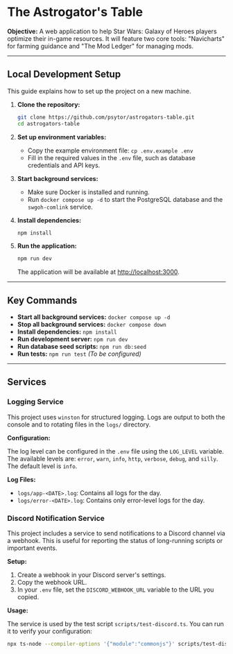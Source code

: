 # The Astrogator's Table

**Objective:** A web application to help Star Wars: Galaxy of Heroes players optimize their in-game resources. It will feature two core tools: "Navicharts" for farming guidance and "The Mod Ledger" for managing mods.

---

## Local Development Setup

This guide explains how to set up the project on a new machine.

1.  **Clone the repository:**
    ```bash
    git clone https://github.com/psytor/astrogators-table.git
    cd astrogators-table
    ```

2.  **Set up environment variables:**
    *   Copy the example environment file: `cp .env.example .env`
    *   Fill in the required values in the `.env` file, such as database credentials and API keys.

3.  **Start background services:**
    *   Make sure Docker is installed and running.
    *   Run `docker compose up -d` to start the PostgreSQL database and the `swgoh-comlink` service.

4.  **Install dependencies:**
    ```bash
    npm install
    ```

5.  **Run the application:**
    ```bash
    npm run dev
    ```
    The application will be available at [http://localhost:3000](http://localhost:3000).

---

## Key Commands

*   **Start all background services:** `docker compose up -d`
*   **Stop all background services:** `docker compose down`
*   **Install dependencies:** `npm install`
*   **Run development server:** `npm run dev`
*   **Run database seed scripts:** `npm run db:seed`
*   **Run tests:** `npm run test` *(To be configured)*

---

## Services

### Logging Service

This project uses `winston` for structured logging. Logs are output to both the console and to rotating files in the `logs/` directory.

**Configuration:**

The log level can be configured in the `.env` file using the `LOG_LEVEL` variable. The available levels are: `error`, `warn`, `info`, `http`, `verbose`, `debug`, and `silly`. The default level is `info`.

**Log Files:**
*   `logs/app-<DATE>.log`: Contains all logs for the day.
*   `logs/error-<DATE>.log`: Contains only error-level logs for the day.

### Discord Notification Service

This project includes a service to send notifications to a Discord channel via a webhook. This is useful for reporting the status of long-running scripts or important events.

**Setup:**

1.  Create a webhook in your Discord server's settings.
2.  Copy the webhook URL.
3.  In your `.env` file, set the `DISCORD_WEBHOOK_URL` variable to the URL you copied.

**Usage:**

The service is used by the test script `scripts/test-discord.ts`. You can run it to verify your configuration:

```bash
npx ts-node --compiler-options '{"module":"commonjs"}' scripts/test-discord.ts
```
